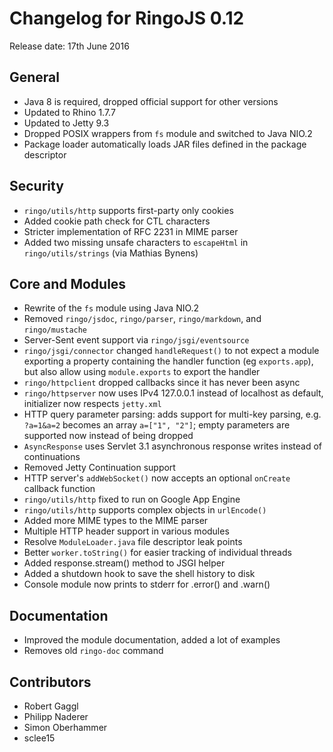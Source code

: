 # Changelog for RingoJS 0.12

Release date: 17th June 2016

## General
 * Java 8 is required, dropped official support for other versions
 * Updated to Rhino 1.7.7
 * Updated to Jetty 9.3
 * Dropped POSIX wrappers from `fs` module and switched to Java NIO.2
 * Package loader automatically loads JAR files defined in the package descriptor

## Security
 * `ringo/utils/http` supports first-party only cookies
 * Added cookie path check for CTL characters
 * Stricter implementation of RFC 2231 in MIME parser
 * Added two missing unsafe characters to `escapeHtml` in `ringo/utils/strings` (via Mathias Bynens)

## Core and Modules
 * Rewrite of the `fs` module using Java NIO.2
 * Removed `ringo/jsdoc`, `ringo/parser`, `ringo/markdown`, and `ringo/mustache`
 * Server-Sent event support via `ringo/jsgi/eventsource`
 * `ringo/jsgi/connector` changed `handleRequest()` to not expect a module exporting a property  containing the handler function (eg `exports.app`), but also allow  using `module.exports` to export the handler
 * `ringo/httpclient` dropped callbacks since it has never been async
 * `ringo/httpserver` now uses IPv4 127.0.0.1 instead of localhost as default, initializer now respects `jetty.xml`
 * HTTP query parameter parsing: adds support for multi-key parsing, e.g. `?a=1&a=2` becomes an array `a=["1", "2"]`; empty parameters are supported now instead of being dropped
 * `AsyncResponse` uses Servlet 3.1 asynchronous response writes instead of continuations
 * Removed Jetty Continuation support
 * HTTP server's `addWebSocket()` now accepts an optional `onCreate` callback function
 * `ringo/utils/http` fixed to run on Google App Engine
 * `ringo/utils/http` supports complex objects in `urlEncode()`
 * Added more MIME types to the MIME parser
 * Multiple HTTP header support in various modules
 * Resolve `ModuleLoader.java` file descriptor leak points
 * Better `worker.toString()` for easier tracking of individual threads
 * Added response.stream() method to JSGI helper
 * Added a shutdown hook to save the shell history to disk
 * Console module now prints to stderr for .error() and .warn()

## Documentation
 * Improved the module documentation, added a lot of examples
 * Removes old `ringo-doc` command

## Contributors
 * Robert Gaggl
 * Philipp Naderer
 * Simon Oberhammer
 * sclee15
